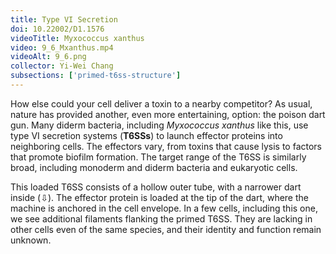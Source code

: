 ```yaml
---
title: Type VI Secretion
doi: 10.22002/D1.1576
videoTitle: Myxococcus xanthus
video: 9_6_Mxanthus.mp4
videoAlt: 9_6.png
collector: Yi-Wei Chang
subsections: ['primed-t6ss-structure']
---
```


How else could your cell deliver a toxin to a nearby competitor? As usual, nature has provided another, even more entertaining, option: the poison dart gun. Many diderm bacteria, including *Myxococcus xanthus* like this, use type VI secretion systems (**T6SSs**) to launch effector proteins into neighboring cells. The effectors vary, from toxins that cause lysis to factors that promote biofilm formation. The target range of the T6SS is similarly broad, including monoderm and diderm bacteria and eukaryotic cells.

This loaded T6SS consists of a hollow outer tube, with a narrower dart inside (⇩). The effector protein is loaded at the tip of the dart, where the machine is anchored in the cell envelope. In a few cells, including this one, we see additional filaments flanking the primed T6SS. They are lacking in other cells even of the same species, and their identity and function remain unknown.

